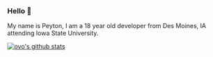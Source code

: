### Hello 👋
My name is Peyton, I am a 18 year old developer from Des Moines, IA attending Iowa State University.

[![ovo's github stats](https://github-readme-stats.vercel.app/api?username=ovo)](https://github.com/anuraghazra/github-readme-stats)
